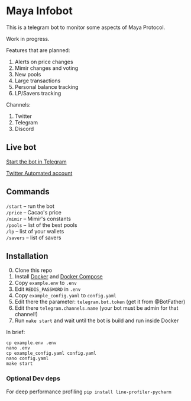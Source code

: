 # Maya Infobot

This is a telegram bot to monitor some aspects of Maya Protocol. 

Work in progress.

Features that are planned:
1. Alerts on price changes
2. Mimir changes and voting
3. New pools
4. Large transactions
5. Personal balance tracking
6. LP/Savers tracking

Channels:
1. Twitter
2. Telegram
3. Discord

## Live bot

[Start the bot in Telegram](https://t.me/MayaAlerts)

[Twitter Automated account](https://twitter.com/TODO)

## Commands

```/start``` – run the bot  
```/price``` – Cacao's price  
```/mimir``` – Mimir's constants  
```/pools``` – list of the best pools  
```/lp``` – list of your wallets  
```/savers``` – list of savers  

## Installation

0. Clone this repo
1. Install [Docker](https://docs.docker.com/engine/install/)
   and [Docker Compose](https://docs.docker.com/compose/install/)
2. Copy `example.env` to `.env`
3. Edit `REDIS_PASSWORD` in `.env`
4. Copy `example_config.yaml` to `config.yaml`
5. Edit there the parameter: `telegram.bot.token` (get it from @BotFather)
6. Edit there `telegram.channels.name` (your bot must be admin for that channel!)
7. Run `make start` and wait until the bot is build and run inside Docker

In brief:

```
cp example.env .env
nano .env
cp example_config.yaml config.yaml
nano config.yaml
make start
```

### Optional Dev deps

For deep performance profiling
`pip install line-profiler-pycharm`
